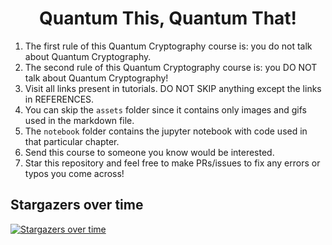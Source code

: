 <h1 align = "center"> Quantum This, Quantum That!</h1>

1. The first rule of this Quantum Cryptography course is: you do not talk about Quantum Cryptography. 
2. The second rule of this Quantum Cryptography course is: you DO NOT talk about Quantum Cryptography!
3. Visit all links present in tutorials. DO NOT SKIP anything except the links in REFERENCES. 
4. You can skip the `assets` folder since it contains only images and gifs used in the markdown file.
5. The `notebook` folder contains the jupyter notebook with code used in that particular chapter. 
6. Send this course to someone you know would be interested.
7. Star this repository and feel free to make PRs/issues to fix any errors or typos you come across!


## Stargazers over time

[![Stargazers over time](https://starchart.cc/thenithinbalaji/QC-For-Beginners.svg)](https://github.com/thenithinbalaji/QC-For-Beginners/stargazers)
